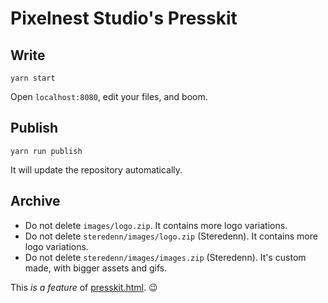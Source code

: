 # Pixelnest Studio's Presskit

## Write

```
yarn start
```

Open `localhost:8080`, edit your files, and boom.

## Publish

```
yarn run publish
```

It will update the repository automatically.

## Archive

- Do not delete `images/logo.zip`. It contains more logo variations.
- Do not delete `steredenn/images/logo.zip` (Steredenn). It contains more logo variations.
- Do not delete `steredenn/images/images.zip` (Steredenn). It's custom made, with bigger assets and gifs.

This _is a feature_ of [presskit.html](https://github.com/pixelnest/presskit.html). 😉
